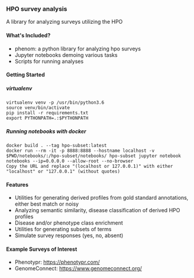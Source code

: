 ### HPO survey analysis
A library for analyzing surveys utilizing the HPO


#### What's Included?
- phenom: a python library for analyzing hpo surveys
- Jupyter notebooks demoing various tasks
- Scripts for running analyses

#### Getting Started

##### virtualenv

    virtualenv venv -p /usr/bin/python3.6
    source venv/bin/activate
    pip install -r requirements.txt
    export PYTHONPATH=.:$PYTHONPATH

##### Running notebooks with docker

    docker build . --tag hpo-subset:latest
    docker run --rm -it -p 8888:8888 --hostname localhost -v $PWD/notebooks/:/hpo-subset/notebooks/ hpo-subset jupyter notebook notebooks --ip=0.0.0.0 --allow-root --no-browser
    Copy the URL and replace "(localhost or 127.0.0.1)" with either "localhost" or "127.0.0.1" (without quotes)


#### Features
- Utilities for generating derived profiles from gold standard annotations, either best match or noisy
- Analyzing semantic similarity, disease classification of derived HPO profiles
- Disease and/or phenotype class enrichment
- Utilities for generating subsets of terms
- Simulate survey responses (yes, no, absent)


#### Example Surveys of Interest
- Phenotypr: https://phenotypr.com/
- GenomeConnect: https://www.genomeconnect.org/
